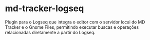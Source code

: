 # md-tracker-logseq
 Plugin para o Logseq que integra o editor com o servidor local do MD Tracker e o Gnome Files, permitindo executar buscas e operações relacionadas diretamente a partir do Logseq.
